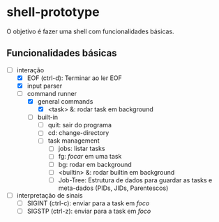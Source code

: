 # shell-prototype

O objetivo é fazer uma shell com funcionalidades básicas.

## Funcionalidades básicas

 - [ ] interação
	 - [X] EOF (ctrl-d): Terminar ao ler EOF
	 - [X] input parser
	 - [ ] command runner
		- [X] general commands
			 - [X] \<task\> &: rodar task em background
		- [ ] built-in
			 - [ ] quit: sair do programa
			 - [ ] cd: change-directory
			 - [ ] task management
				 - [ ] jobs: listar tasks
				 - [ ] fg: *focar* em uma task
				 - [ ] bg: rodar em background
				 - [ ] \<builtin\> &: rodar builtin em background
				 - [ ] Job-Tree: Estrutura de dados para guardar as tasks
						e meta-dados
						(PIDs, JIDs, Parentescos)

 - [ ] interpretação de sinais
	 - [ ] SIGINT (ctrl-c): enviar para a task em *foco*
	 - [ ] SIGSTP (ctrl-z): enviar para a task em *foco*

